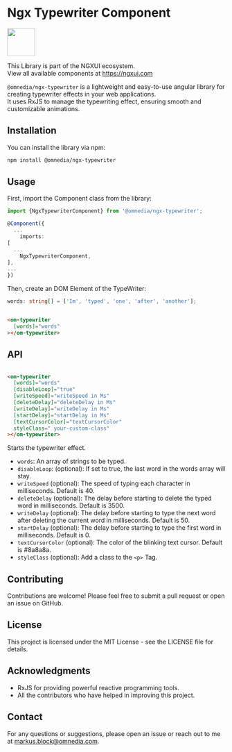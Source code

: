 # Ngx Typewriter Component

<a href="https://ngxui.com" target="_blank" style="display: flex;gap: .5rem;align-items: center;cursor: pointer; padding: 0 0 0 0; height: fit-content;">
  <img src="https://ngxui.com/assets/img/ngxui-logo.png" style="width: 64px;height: 64px;">
</a>

This Library is part of the NGXUI ecosystem. <br>
View all available components at https://ngxui.com

`@omnedia/ngx-typewriter` is a lightweight and easy-to-use angular library for creating typewriter effects in your web applications. <br>
It uses RxJS to manage the typewriting effect, ensuring smooth and customizable animations. <br>

## Installation

You can install the library via npm:

```bash
npm install @omnedia/ngx-typewriter
```

## Usage

First, import the Component class from the library:

```typescript
import {NgxTypewriterComponent} from '@omnedia/ngx-typewriter';

@Component({
  ...
    imports:
[
  ...
    NgxTypewriterComponent,
],
...
})
```

Then, create an DOM Element of the TypeWriter:

```typescript
words: string[] = ['Im', 'typed', 'one', 'after', 'another'];
```

```html

<om-typewriter
  [words]="words"
></om-typewriter>
```

## API

```html

<om-typewriter
  [words]="words"
  [disableLoop]="true"
  [writeSpeed]="writeSpeed in Ms"
  [deleteDelay]="deleteDelay in Ms"
  [writeDelay]="writeDelay in Ms"
  [startDelay]="startDelay in Ms"
  [textCursorColor]="textCursorColor"
  styleClass=" your-custom-class"
></om-typewriter>
```

Starts the typewriter effect.

- `words`: An array of strings to be typed.
- `disableLoop`: (optional): If set to true, the last word in the words array will stay.
- `writeSpeed` (optional): The speed of typing each character in milliseconds. Default is 40.
- `deleteDelay` (optional): The delay before starting to delete the typed word in milliseconds. Default is 3500.
- `writeDelay` (optional): The delay before starting to type the next word after deleting the current word in milliseconds. Default is 50.
- `startDelay` (optional): The delay before starting to type the first word in milliseconds. Default is 0.
- `textCursorColor` (optional): The color of the blinking text cursor. Default is #8a8a8a.
- `styleClass` (optional): Add a class to the `<p>` Tag.

## Contributing

Contributions are welcome! Please feel free to submit a pull request or open an issue on GitHub.

## License

This project is licensed under the MIT License - see the LICENSE file for details.

## Acknowledgments

- RxJS for providing powerful reactive programming tools.
- All the contributors who have helped in improving this project.

## Contact

For any questions or suggestions, please open an issue or reach out to me at [markus.block@omnedia.com](mailto:markus.block@omnedia.com).
